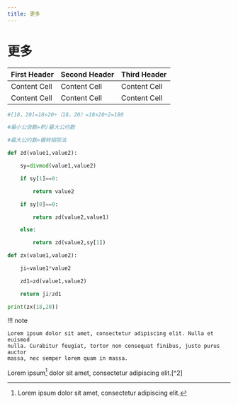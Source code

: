 ```yaml
---
title: 更多
---
```

# 更多
| First Header | Second Header | Third Header |
| ------------ | ------------- | ------------ |
| Content Cell | Content Cell  | Content Cell |
| Content Cell | Content Cell  | Content Cell |

```python
#[18，20]=18×20÷（18，20）=18×20÷2=180

#最小公倍数=积/最大公约数

#最大公约数=辗转相除法

def zd(value1,value2):

    sy=divmod(value1,value2)

    if sy[1]==0:

        return value2

    if sy[0]==0:

        return zd(value2,value1)

    else:

        return zd(value2,sy[1])

def zx(value1,value2):

    ji=value1*value2

    zd1=zd(value1,value2)

    return ji/zd1

print(zx(18,20))
```

!!! note

    Lorem ipsum dolor sit amet, consectetur adipiscing elit. Nulla et euismod
    nulla. Curabitur feugiat, tortor non consequat finibus, justo purus auctor
    massa, nec semper lorem quam in massa.


Lorem ipsum[^1] dolor sit amet, consectetur adipiscing elit.[^2]


[^1]: Lorem ipsum dolor sit amet, consectetur adipiscing elit.